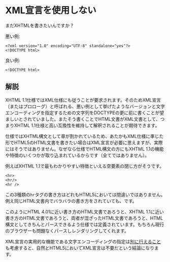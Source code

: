 # XML宣言を使用しない

まだXHTMLを書きたいんですか？

悪い例:

    <?xml version="1.0" encoding="UTF-8" standalone="yes"?>
    <!DOCTYPE html>

良い例:

    <!DOCTYPE html>


## 解説

XHTML 1.1仕様ではXML仕様にも従うことが要求されます。そのためXML宣言（またはプロローグ）と呼ばれる、悪い例として挙げたようなバージョンと文字エンコーディングを指定するための文字列をDOCTYPEの更に前に書くことが望ましいとされていました。またそう書くことでHTML文書がXML文書として、つまりXHTML 1.1仕様と高い互換性を維持して解釈されることが期待できます。

仕様ではXHTML構文として章が割かれているため、あたかもXML仕様に準じた形でHTML5のHTML文書を書きたい場合はXML宣言が必要に思えますが、実際にはそうではありません。なぜなら仕様でHTML構文の方にもXHTML 1.1の機能や特徴のいくつかが取り込まれているからです（全てではありません）。

例えばXHTML 1.1で最もわかりやすい特徴といえる空要素の閉じ方がそうです。

    <hr>
    <hr/>
    <hr />

この3種類の`hr`タグの書き方はどれもHTML5においては間違いではありません。例え同じHTML文書内でバラバラの書き方をされていても、です。

このようにHTML 4.01に近い書き方のHTML文書であろうと、XHTML 1.1に近い書き方のHTML文書であろうと、両者が混ざったHTML文書であろうと、HTML構文としてきちんとパースできるよう仕様では定義されています。もちろん現行のブラウザーも問題なくパースしレンダリングしてくれます。

XML宣言の実用的な機能である文字エンコーディングの指定は[別に行えること][1]も考慮すると、自然とHTML5においてXML宣言は不要だという結論になります。


[1]: specify-document-character-encoding.ja.md
